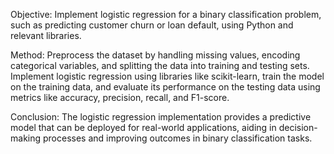 
Objective: Implement logistic regression for a binary classification problem, such as predicting customer churn or loan default, using Python and relevant libraries.

Method: Preprocess the dataset by handling missing values, encoding categorical variables, and splitting the data into training and testing sets. Implement logistic regression using libraries like scikit-learn, train the model on the training data, and evaluate its performance on the testing data using metrics like accuracy, precision, recall, and F1-score.

Conclusion: The logistic regression implementation provides a predictive model that can be deployed for real-world applications, aiding in decision-making processes and improving outcomes in binary classification tasks.
